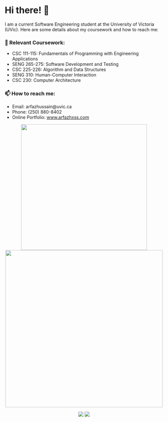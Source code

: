 # Hi there! 👋

I am a current Software Engineering student at the University of Victoria (UVic). Here are some details about my coursework and how to reach me:

  <table>
      <tr>
        <h3>🌱 Relevant Coursework:</h3>
        <ul>
          <li>CSC 111-115: Fundamentals of Programming with Engineering Applications</li>
          <li>SENG 265-275: Software Development and Testing</li>
          <li>CSC 225-226: Algorithm and Data Structures</li>
          <li>SENG 310: Human-Computer Interaction</li>
          <li>CSC 230: Computer Architecture</li>
        </ul>
      </tr>
      <tr>
        <h3>📫 How to reach me:</h3>
        <ul>
          <li>Email: arfazhussain@uvic.ca</li>
          <li>Phone: (250) 880-8402</li>
          <li>Online Portfolio: <a href="http://www.arfazhxss.com">www.arfazhxss.com</a></li>
        </ul>
      </tr>
 


<div align="center">
  <img src="https://github-readme-stats.vercel.app/api/top-langs?username=arfazhxss&layout=compact&theme=algolia&show_icons=true" width="400"/> </img>
  <img src="https://github-readme-stats.vercel.app/api?username=arfazhxss&theme=algolia&show_icons=true" width="500"/>
</div>

<p align="center">
  <a href="https://www.linkedin.com/in/arfazhxss/"><img src="https://img.shields.io/badge/linkedin-%230077B5.svg?style=for-the-badge&logo=linkedin"></a>
  <a href="https://open.spotify.com/user/0ctvc2qy815zx9ymyx4d2iao6?si=04882f0ab0034d45"><img src="https://img.shields.io/badge/Spotify-1ED760?style=for-the-badge&logo=spotify&logoColor=white"></a>
</p>




<!---
arfazhuss/arfazhuss is a ✨ special ✨ repository because its `README.md` (this file) appears on your GitHub profile.
You can click the Preview link to take a look at your changes.
--->

